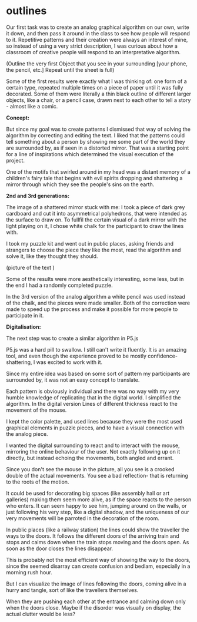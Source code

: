 # outlines


Our first task was to create an analog graphical algorithm on our own, write it down, and then pass it around in the class to see how people will respond to it. Repetitive patterns and their creation were always an interest of mine, so instead of using a very strict description, I was curious about how a classroom of creative people will respond to an interpretative algorithm.

(Outline the very first Object that you see in your surrounding [your phone, the pencil, etc.] Repeat until the sheet is full)



Some of the first results were exactly what I was thinking of: one form of a certain type, repeated multiple times on a piece of paper until it was fully decorated. Some of them were literally a thin black outline of different larger objects, like a chair, or a pencil case, drawn next to each other to tell a story - almost like a comic.

**Concept:**

But since my goal was to create patterns I dismissed that way of solving the algorithm by correcting and editing the text. I liked that the patterns could tell something about a person by showing me some part of the world they are surrounded by, as if seen in a distorted mirror. That was a starting point for a line of inspirations which determined the visual execution of the project.

One of the motifs that swirled around in my head was a distant memory of a children's fairy tale that begins with evil spirits dropping and shattering a mirror through which they see the people's sins on the earth.

**2nd and 3rd generations:**

The image of a shattered mirror stuck with me: I took a piece of dark grey cardboard and cut it into asymmetrical polyhedrons, that were intended as the surface to draw on. To fullfil the certain visual of a dark mirror with the light playing on it, I chose white chalk for the participant to draw the lines with.

I took my puzzle kit and went out in public places, asking friends and strangers to choose the piece they like the most, read the algorithm and solve it, like they thought they should.

(picture of the text )

Some of the results were more aesthetically interesting, some less, but in the end I had a randomly completed puzzle.

In the 3rd version of the analog algorithm a white pencil was used instead of the chalk, and the pieces were made smaller. Both of the correction were made to speed up the process and make it possible for more people to participate in it.

**Digitalisation:**

The next step was to create a similar algorithm in P5.js

P5.js was a hard pill to swallow. I still can't write it fluently. It is an amazing tool, and even though the experience proved to be mostly confidence-shattering, I was excited to work with it.

Since my entire idea was based on some sort of pattern my participants are surrounded by, it was not an easy concept to translate.

Each pattern is obviously individual and there was no way with my very humble knowledge of replicating that in the digital world. I simplified the algorithm. In the digital version Lines of different thickness react to the movement of the mouse.

I kept the color palette, and used lines because they were the most used graphical elements in puzzle pieces, and to have a visual connection with the analog piece.

I wanted the digital surrounding to react and to interact with the mouse, mirroring the online behaviour of the user. Not exactly following up on it directly, but instead echoing the movements, both angled and errant.

Since you don't see the mouse in the picture, all you see is a crooked double of the actual movements. You see a bad reflection- that is returning to the roots of the motion.

It could be used for decorating big spaces (like assembly hall or art galleries) making them seem more alive, as if the space reacts to the person who enters. It can seem happy to see him, jumping around on the walls, or just following his very step, like a digital shadow, and the uniqueness of our very movements will be parroted in the decoration of the room.

In public places (like a railway station) the lines could show the traveller the ways to the doors. It follows the different doors of the arriving train and stops and calms down when the train stops moving and the doors open. As soon as the door closes the lines disappear.

This is probably not the most efficient way of showing the way to the doors, since the seemed disarray can create confusion and bedlam, especially in a morning rush hour.

But I can visualize the image of lines following the doors, coming alive in a hurry and tangle, sort of like the travellers themselves.

When they are pushing each other at the entrance and calming down only when the doors close. Maybe if the disorder was visually on display, the actual clutter would be less?

